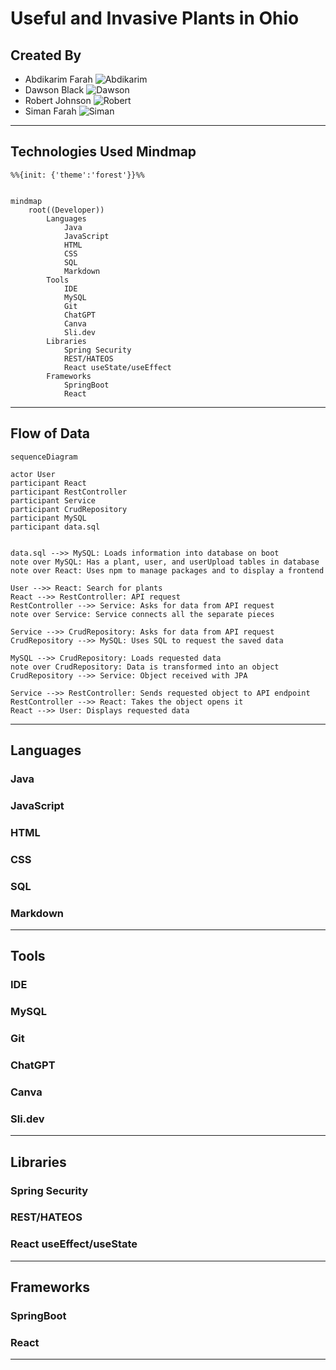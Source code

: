 # Useful and Invasive Plants in Ohio

## Created By

- Abdikarim Farah ![Abdikarim](/src/main/resources/static/images/abdi-headshot.jpg)
- Dawson Black ![Dawson](/src/main/resources/static/images/Dawson_headshot.jpg)
- Robert Johnson ![Robert](/src/main/resources/static/images/Robert_headshot.jpg)
- Siman Farah ![Siman](/src/main/resources/static/images/Siman_headshot.jpg)

---

## Technologies Used Mindmap

```mermaid
%%{init: {'theme':'forest'}}%%


mindmap
    root((Developer))
        Languages
            Java
            JavaScript
            HTML
            CSS
            SQL
            Markdown
        Tools
            IDE
            MySQL
            Git
            ChatGPT
            Canva
            Sli.dev
        Libraries
            Spring Security
            REST/HATEOS
            React useState/useEffect
        Frameworks
            SpringBoot
            React

```

---

## Flow of Data

```mermaid
sequenceDiagram

actor User
participant React
participant RestController
participant Service
participant CrudRepository
participant MySQL
participant data.sql


data.sql -->> MySQL: Loads information into database on boot
note over MySQL: Has a plant, user, and userUpload tables in database
note over React: Uses npm to manage packages and to display a frontend

User -->> React: Search for plants
React -->> RestController: API request
RestController -->> Service: Asks for data from API request
note over Service: Service connects all the separate pieces

Service -->> CrudRepository: Asks for data from API request
CrudRepository -->> MySQL: Uses SQL to request the saved data

MySQL -->> CrudRepository: Loads requested data
note over CrudRepository: Data is transformed into an object
CrudRepository -->> Service: Object received with JPA

Service -->> RestController: Sends requested object to API endpoint
RestController -->> React: Takes the object opens it
React -->> User: Displays requested data

```

---

## Languages

### Java

### JavaScript

### HTML

### CSS

### SQL

### Markdown

---

## Tools

### IDE

### MySQL

### Git

### ChatGPT

### Canva

### Sli.dev

---

## Libraries

### Spring Security

### REST/HATEOS

### React useEffect/useState

---

## Frameworks

### SpringBoot

### React

---
